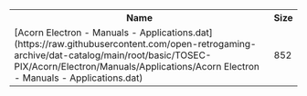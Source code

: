 <table>
<tr><th>Name</th><th>Size</th></tr>
<tr><td>[Acorn Electron - Manuals - Applications.dat](https://raw.githubusercontent.com/open-retrogaming-archive/dat-catalog/main/root/basic/TOSEC-PIX/Acorn/Electron/Manuals/Applications/Acorn Electron - Manuals - Applications.dat)</td><td>852</td></tr>
</table>
